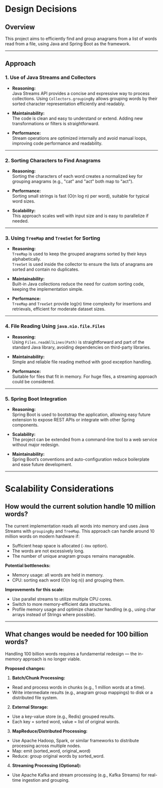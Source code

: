 # Design Decisions

## Overview

This project aims to efficiently find and group anagrams from a list of words read from a file, using Java and Spring
Boot as the framework.

---

## Approach

### 1. Use of Java Streams and Collectors

- **Reasoning:**  
  Java Streams API provides a concise and expressive way to process collections. Using `Collectors.groupingBy` allows
  grouping words by their sorted character representation efficiently and readably.

- **Maintainability:**  
  The code is clean and easy to understand or extend. Adding new transformations or filters is straightforward.

- **Performance:**  
  Stream operations are optimized internally and avoid manual loops, improving code performance and readability.

---

### 2. Sorting Characters to Find Anagrams

- **Reasoning:**  
  Sorting the characters of each word creates a normalized key for grouping anagrams (e.g., "cat" and "act" both map
  to "act").

- **Performance:**  
  Sorting small strings is fast (O(n log n) per word), suitable for typical word sizes.

- **Scalability:**  
  This approach scales well with input size and is easy to parallelize if needed.

---

### 3. Using `TreeMap` and `TreeSet` for Sorting

- **Reasoning:**  
  `TreeMap` is used to keep the grouped anagrams sorted by their keys alphabetically.  
  `TreeSet` is used inside the collector to ensure the lists of anagrams are sorted and contain no duplicates.

- **Maintainability:**  
  Built-in Java collections reduce the need for custom sorting code, keeping the implementation simple.

- **Performance:**  
  `TreeMap` and `TreeSet` provide log(n) time complexity for insertions and retrievals, efficient for moderate dataset
  sizes.

---

### 4. File Reading Using `java.nio.file.Files`

- **Reasoning:**  
  Using `Files.readAllLines(Path)` is straightforward and part of the standard Java library, avoiding dependencies on
  third-party libraries.

- **Maintainability:**  
  Simple and reliable file reading method with good exception handling.

- **Performance:**  
  Suitable for files that fit in memory. For huge files, a streaming approach could be considered.

---

### 5. Spring Boot Integration

- **Reasoning:**  
  Spring Boot is used to bootstrap the application, allowing easy future extension to expose REST APIs or integrate with
  other Spring components.

- **Scalability:**  
  The project can be extended from a command-line tool to a web service without major redesign.

- **Maintainability:**  
  Spring Boot’s conventions and auto-configuration reduce boilerplate and ease future development.

---

# Scalability Considerations

## How would the current solution handle 10 million words?

The current implementation reads all words into memory and uses Java Streams with `groupingBy` and `TreeMap`. This
approach can handle around 10 million words on modern hardware if:

- Sufficient heap space is allocated (`-Xmx` option).
- The words are not excessively long.
- The number of unique anagram groups remains manageable.

**Potential bottlenecks:**

- Memory usage: all words are held in memory.
- CPU: sorting each word (O(n log n)) and grouping them.

**Improvements for this scale:**

- Use parallel streams to utilize multiple CPU cores.
- Switch to more memory-efficient data structures.
- Profile memory usage and optimize character handling (e.g., using char arrays instead of Strings where possible).

---

## What changes would be needed for 100 billion words?

Handling 100 billion words requires a fundamental redesign — the in-memory approach is no longer viable.

**Proposed changes:**

1. **Batch/Chunk Processing:**

- Read and process words in chunks (e.g., 1 million words at a time).
- Write intermediate results (e.g., anagram group mappings) to disk or a distributed file system.

2. **External Storage:**

- Use a key-value store (e.g., Redis) grouped results.
- Each key = sorted word, value = list of original words.

3. **MapReduce/Distributed Processing:**

- Use Apache Hadoop, Spark, or similar frameworks to distribute processing across multiple nodes.
- Map: emit (sorted_word, original_word)
- Reduce: group original words by sorted_word.

4. **Streaming Processing (Optional):**

- Use Apache Kafka and stream processing (e.g., Kafka Streams) for real-time ingestion and grouping.


